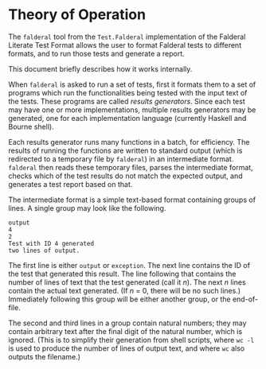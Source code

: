 Theory of Operation
===================

The `falderal` tool from the `Test.Falderal` implementation of the
Falderal Literate Test Format allows the user to format Falderal tests
to different formats, and to run those tests and generate a report.

This document briefly describes how it works internally.

When `falderal` is asked to run a set of tests, first it formats them
to a set of programs which run the functionalities being tested with the
input text of the tests.  These programs are called *results generators*.
Since each test may have one or more implementations, multiple results
generators may be generated, one for each implementation language
(currently Haskell and Bourne shell).

Each results generator runs many functions in a batch, for efficiency.
The results of running the functions are written to standard output
(which is redirected to a temporary file by `falderal`) in an intermediate
format.  `falderal` then reads these temporary files, parses the
intermediate format, checks which of the test results do not match the
expected output, and generates a test report based on that.

The intermediate format is a simple text-based format containing groups of
lines.  A single group may look like the following.

    output
    4
    2
    Test with ID 4 generated
    two lines of output.

The first line is either `output` or `exception`.  The next line contains
the ID of the test that generated this result.  The line following that
contains the number of lines of text that the test generated (call it _n_).
The next _n_ lines contain the actual text generated.  (If _n_ = 0, there
will be no such lines.)  Immediately following this group will be either
another group, or the end-of-file.

The second and third lines in a group contain natural numbers; they may
contain arbitrary text after the final digit of the natural number, which is
ignored.  (This is to simplify their generation from shell scripts, where
`wc -l` is used to produce the number of lines of output text, and where
`wc` also outputs the filename.)
